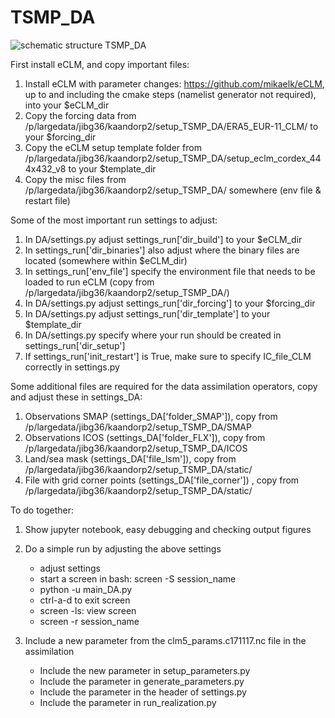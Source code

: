 # TSMP_DA

![schematic structure TSMP_DA](https://github.com/mikaelk/TSMP_DA/blob/master/TSMP_DA.png?raw=true)


First install eCLM, and copy important files:
1. Install eCLM with parameter changes: https://github.com/mikaelk/eCLM, up to and including the cmake steps (namelist generator not required), into your $eCLM_dir
2. Copy the forcing data from /p/largedata/jibg36/kaandorp2/setup_TSMP_DA/ERA5_EUR-11_CLM/ to your $forcing_dir
3. Copy the eCLM setup template folder from /p/largedata/jibg36/kaandorp2/setup_TSMP_DA/setup_eclm_cordex_444x432_v8 to your $template_dir
4. Copy the misc files from /p/largedata/jibg36/kaandorp2/setup_TSMP_DA/ somewhere (env file & restart file)

Some of the most important run settings to adjust:
1. In DA/settings.py adjust settings_run['dir_build'] to your $eCLM_dir
2. In settings_run['dir_binaries'] also adjust where the binary files are located (somewhere within $eCLM_dir)
3. In settings_run['env_file'] specify the environment file that needs to be loaded to run eCLM (copy from /p/largedata/jibg36/kaandorp2/setup_TSMP_DA/)
4. In DA/settings.py adjust settings_run['dir_forcing'] to your $forcing_dir
5. In DA/settings.py adjust settings_run['dir_template'] to your $template_dir
6. In DA/settings.py specify where your run should be created in settings_run['dir_setup']
7. If settings_run['init_restart'] is True, make sure to specify IC_file_CLM correctly in settings.py

Some additional files are required for the data assimilation operators, copy and adjust these in settings_DA:
1. Observations SMAP (settings_DA['folder_SMAP']), copy from /p/largedata/jibg36/kaandorp2/setup_TSMP_DA/SMAP
2. Observations ICOS (settings_DA['folder_FLX']), copy from /p/largedata/jibg36/kaandorp2/setup_TSMP_DA/ICOS
3. Land/sea mask (settings_DA['file_lsm']), copy from /p/largedata/jibg36/kaandorp2/setup_TSMP_DA/static/
4. File with grid corner points (settings_DA['file_corner']) , copy from /p/largedata/jibg36/kaandorp2/setup_TSMP_DA/static/

To do together:
1. Show jupyter notebook, easy debugging and checking output figures

2. Do a simple run by adjusting the above settings
    + adjust settings
    + start a screen in bash: screen -S session_name
    + python -u main_DA.py
    + ctrl-a-d to exit screen
    + screen -ls: view screen
    + screen -r session_name
    
3. Include a new parameter from the clm5_params.c171117.nc file in the assimilation
    + Include the new parameter in setup_parameters.py
    + Include the parameter in generate_parameters.py
    + Include the parameter in the header of settings.py
    + Include the parameter in run_realization.py